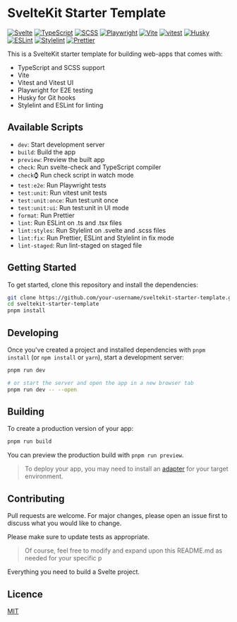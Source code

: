 # SvelteKit Starter Template

[![Svelte](https://img.shields.io/badge/Svelte-3.54.0-orange)](https://svelte.dev/)
[![TypeScript](https://img.shields.io/badge/TypeScript-5.0.0-blue)](https://www.typescriptlang.org/)
[![SCSS](https://img.shields.io/badge/SCSS-1.62.1-ff69b4)](https://sass-lang.com/)
[![Playwright](https://img.shields.io/badge/Playwright-1.28.1-yellowgreen)](https://playwright.dev/)
[![Vite](https://img.shields.io/badge/Vite-4.3.0-blueviolet)](https://vitejs.dev/)
[![vitest](https://img.shields.io/badge/test_with-vitest-blue.svg?style=flat-square)](https://github.com/vitest/vitest)
[![Husky](https://img.shields.io/badge/Husky-8.0.3-blue)](https://typicode.github.io/husky/#/)
[![ESLint](https://img.shields.io/badge/ESLint-8.28.0-blue)](https://eslint.org/)
[![Stylelint](https://img.shields.io/badge/Stylelint-15.6.1-orange)](https://stylelint.io/)
[![Prettier](https://img.shields.io/badge/Prettier-2.8.0-ff69b4)](https://prettier.io/)

This is a SvelteKit starter template for building web-apps that comes with:

- TypeScript and SCSS support
- Vite
- Vitest and Vitest UI
- Playwright for E2E testing
- Husky for Git hooks
- Stylelint and ESLint for linting

## Available Scripts

- `dev`: Start development server
- `build`: Build the app
- `preview`: Preview the built app
- `check`: Run svelte-check and TypeScript compiler
- `check`:watch: Run check script in watch mode
- `test:e2e`: Run Playwright tests
- `test:unit`: Run vitest unit tests
- `test:unit:once`: Run test:unit once
- `test:unit:ui`: Run test:unit in UI mode
- `format`: Run Prettier
- `lint`: Run ESLint on .ts and .tsx files
- `lint:styles`: Run Stylelint on .svelte and .scss files
- `lint:fix`: Run Prettier, ESLint and Stylelint in fix mode
- `lint-staged`: Run lint-staged on staged file

## Getting Started

To get started, clone this repository and install the dependencies:

```bash
git clone https://github.com/your-username/sveltekit-starter-template.git
cd sveltekit-starter-template
pnpm install
```

## Developing

Once you've created a project and installed dependencies with `pnpm install` (or `npm install` or `yarn`), start a development server:

```bash
pnpm run dev

# or start the server and open the app in a new browser tab
pnpm run dev -- --open
```

## Building

To create a production version of your app:

```bash
pnpm run build
```

You can preview the production build with `pnpm run preview`.

> To deploy your app, you may need to install an [adapter](https://kit.svelte.dev/docs/adapters) for your target environment.

## Contributing

Pull requests are welcome. For major changes, please open an issue first to discuss what you would like to change.

Please make sure to update tests as appropriate.

> Of course, feel free to modify and expand upon this README.md as needed for your specific p

Everything you need to build a Svelte project.

## Licence
[MIT](https://github.com/rlabs-digital/sveltekit-starter-base-template/blob/main/LICENSE.md)
